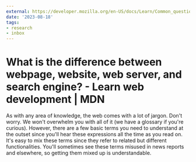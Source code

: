 ```yaml
---
external: https://developer.mozilla.org/en-US/docs/Learn/Common_questions/Web_mechanics/Pages_sites_servers_and_search_engines
date: '2023-08-18'
tags:
- research
- inbox
---
```


# What is the difference between webpage, website, web server, and search engine? - Learn web development | MDN

As with any area of knowledge, the web comes with a lot of jargon. Don't worry. We won't overwhelm you with all of it (we have a glossary if you're curious). However, there are a few basic terms you need to understand at the outset since you'll hear these expressions all the time as you read on. It's easy to mix these terms since they refer to related but different functionalities. You'll sometimes see these terms misused in news reports and elsewhere, so getting them mixed up is understandable.
